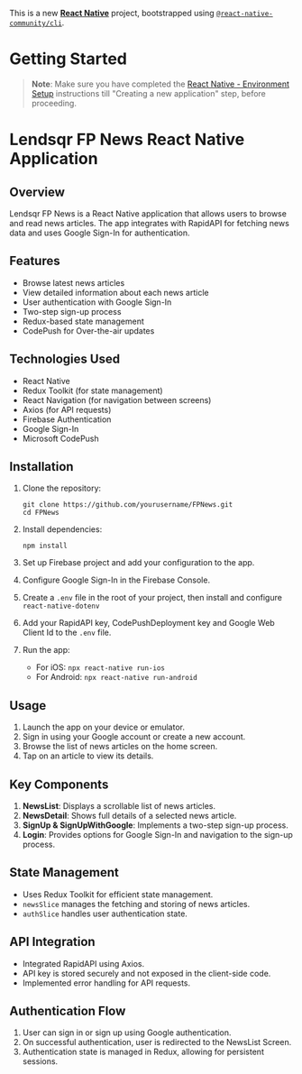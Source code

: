 This is a new [**React Native**](https://reactnative.dev) project, bootstrapped using [`@react-native-community/cli`](https://github.com/react-native-community/cli).

# Getting Started

> **Note**: Make sure you have completed the [React Native - Environment Setup](https://reactnative.dev/docs/environment-setup) instructions till "Creating a new application" step, before proceeding.

# Lendsqr FP News React Native Application

## Overview

Lendsqr FP News is a React Native application that allows users to browse and read news articles. The app integrates with RapidAPI for fetching news data and uses Google Sign-In for authentication.

## Features

- Browse latest news articles
- View detailed information about each news article
- User authentication with Google Sign-In
- Two-step sign-up process
- Redux-based state management
- CodePush for Over-the-air updates

## Technologies Used

- React Native
- Redux Toolkit (for state management)
- React Navigation (for navigation between screens)
- Axios (for API requests)
- Firebase Authentication
- Google Sign-In
- Microsoft CodePush

## Installation

1. Clone the repository:

   ```
   git clone https://github.com/yourusername/FPNews.git
   cd FPNews
   ```

2. Install dependencies:

   ```
   npm install
   ```

3. Set up Firebase project and add your configuration to the app.

4. Configure Google Sign-In in the Firebase Console.

5. Create a `.env` file in the root of your project, then install and configure `react-native-dotenv`

6. Add your RapidAPI key, CodePushDeployment key and Google Web Client Id to the `.env` file.

7. Run the app:
   - For iOS: `npx react-native run-ios`
   - For Android: `npx react-native run-android`

## Usage

1. Launch the app on your device or emulator.
2. Sign in using your Google account or create a new account.
3. Browse the list of news articles on the home screen.
4. Tap on an article to view its details.

## Key Components

1. **NewsList**: Displays a scrollable list of news articles.
2. **NewsDetail**: Shows full details of a selected news article.
3. **SignUp & SignUpWithGoogle**: Implements a two-step sign-up process.
4. **Login**: Provides options for Google Sign-In and navigation to the sign-up process.

## State Management

- Uses Redux Toolkit for efficient state management.
- `newsSlice` manages the fetching and storing of news articles.
- `authSlice` handles user authentication state.

## API Integration

- Integrated RapidAPI using Axios.
- API key is stored securely and not exposed in the client-side code.
- Implemented error handling for API requests.

## Authentication Flow

1. User can sign in or sign up using Google authentication.
2. On successful authentication, user is redirected to the NewsList Screen.
3. Authentication state is managed in Redux, allowing for persistent sessions.
